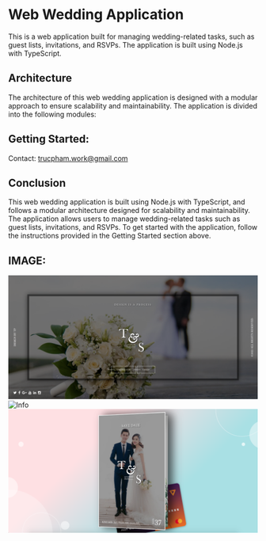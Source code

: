 # Web Wedding Application
This is a web application built for managing wedding-related tasks, such as guest lists, invitations, and RSVPs. The application is built using Node.js with TypeScript.

## Architecture
The architecture of this web wedding application is designed with a modular approach to ensure scalability and maintainability. The application is divided into the following modules:

## Getting Started: 
Contact: trucpham.work@gmail.com

## Conclusion
This web wedding application is built using Node.js with TypeScript, and follows a modular architecture designed for scalability and maintainability. The application allows users to manage wedding-related tasks such as guest lists, invitations, and RSVPs. To get started with the application, follow the instructions provided in the Getting Started section above.


## IMAGE:
![home](https://github.com/TrucPham0502/Card-Invitation-Wedding/blob/main/1.png)
![Info](https://github.com/TrucPham0502/Card-Invitation-Wedding/blob/main/2.png)
![card](https://github.com/TrucPham0502/Card-Invitation-Wedding/blob/main/3.png)
